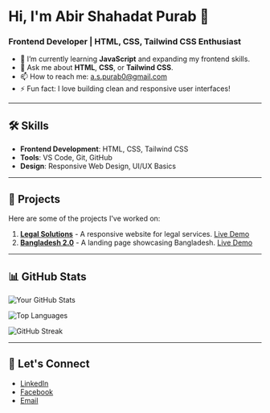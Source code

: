 # Hi, I'm Abir Shahadat Purab 👋

### Frontend Developer | HTML, CSS, Tailwind CSS Enthusiast

- 🌱 I’m currently learning **JavaScript** and expanding my frontend skills.
- 💬 Ask me about **HTML**, **CSS**, or **Tailwind CSS**.
- 📫 How to reach me: [a.s.purab0@gmail.com](mailto:a.s.purab0@gmail.com)
- ⚡ Fun fact: I love building clean and responsive user interfaces!

---

## 🛠️ Skills
- **Frontend Development**: HTML, CSS, Tailwind CSS
- **Tools**: VS Code, Git, GitHub
- **Design**: Responsive Web Design, UI/UX Basics

---

## 🚀 Projects
Here are some of the projects I've worked on:
1. **[Legal Solutions](https://github.com/Purab2001/Legal-Solutions)** - A responsive website for legal services. [Live Demo](https://purab2001.github.io/Legal-Solutions)
2. **[Bangladesh 2.0](https://github.com/Purab2001/Bangladesh-2.0)** - A landing page showcasing Bangladesh. [Live Demo](https://purab2001.github.io/Bangladesh-2.0)

---

## 📊 GitHub Stats
![Your GitHub Stats](https://github-readme-stats.vercel.app/api?username=Purab2001&show_icons=true&theme=radical)

![Top Languages](https://github-readme-stats.vercel.app/api/top-langs/?username=Purab2001&layout=compact&theme=radical)

![GitHub Streak](https://streak-stats.demolab.com?user=Purab2001&theme=radical)

---

## 🌟 Let's Connect
- [LinkedIn](https://www.linkedin.com/in/abir-shahadat-purab-672bab343/)
- [Facebook](https://www.facebook.com/abir.shahadat.1/)
- [Email](mailto:a.s.purab0@gmail.com)
